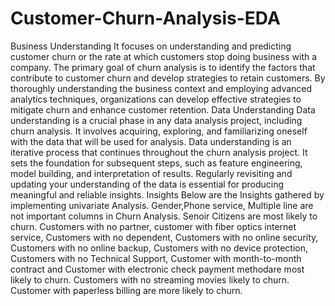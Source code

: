 # Customer-Churn-Analysis-EDA
Business Understanding
It focuses on understanding and predicting customer churn or the rate at which customers stop doing business with a company. The primary goal of churn analysis is to identify the factors that contribute to customer churn and develop strategies to retain customers. By thoroughly understanding the business context and employing advanced analytics techniques, organizations can develop effective strategies to mitigate churn and enhance customer retention.
Data Understanding 
Data understanding is a crucial phase in any data analysis project, including churn analysis. It involves acquiring, exploring, and familiarizing oneself with the data that will be used for analysis. Data understanding is an iterative process that continues throughout the churn analysis project. It sets the foundation for subsequent steps, such as feature engineering, model building, and interpretation of results. Regularly revisiting and updating your understanding of the data is essential for producing meaningful and reliable insights.
Insights
Below are the Insights gathered by implementing univariate Analysis.
Gender,Phone service, Multiple line are not important columns in Churn Analysis.
Senoir Citizens are most likely to churn.
Customers with no partner, customer with fiber optics internet service, Customers with no dependent, Customers with no online security, Customers with no online backup, Customers with no device protection, Customers with no Technical Support, Customer with month-to-month contract and Customer with electronic check payment methodare most likely to churn.
Customers with no streaming movies likely to churn.
Customer with paperless billing are more likely to churn.
